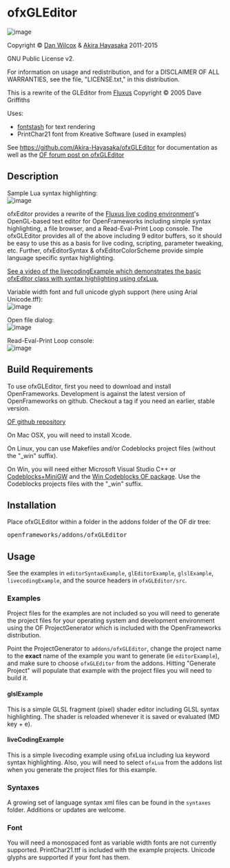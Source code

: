 ofxGLEditor
===================================

![image](https://github.com/Akira-Hayasaka/ofxGLEditor/raw/master/doc/editor.png)

Copyright © [Dan Wilcox](http://danomatika.com) & [Akira Hayasaka](http://www.ampontang.com) 2011-2015

GNU Public License v2.

For information on usage and redistribution, and for a DISCLAIMER OF ALL WARRANTIES, see the file, "LICENSE.txt," in this distribution.

This is a rewrite of the GLEditor from [Fluxus](http://www.pawfal.org/fluxus) Copyright © 2005 Dave Griffiths

Uses:

* [fontstash](https://github.com/memononen/fontstash) for text rendering
* PrintChar21 font from Kreative Software (used in examples)

See https://github.com/Akira-Hayasaka/ofxGLEditor for documentation as well as the [OF forum post on ofxGLEditor](http://forum.openframeworks.cc/t/ofxgleditor/10425)

Description
-----------

Sample Lua syntax highlighting:  
![image](https://github.com/Akira-Hayasaka/ofxGLEditor/raw/master/doc/syntax_highlighting.png)

ofxEditor provides a rewrite of the [Fluxus live coding environment](http://www.pawfal.org/fluxus)'s OpenGL-based text editor for OpenFrameworks including simple syntax highlighting, a file browser, and a Read-Eval-Print Loop console. The ofxGLEditor provides all of the above including 9 editor buffers, so it should be easy to use this as a basis for live coding, scripting, parameter tweaking, etc. Further, ofxEditorSyntax & ofxEditorColorScheme provide simple language specific syntax highlighting.

[See a video of the livecodingExample which demonstrates the basic ofxEditor class with syntax highlighting using ofxLua.](https://vimeo.com/116370247)

Variable width font and full unicode glyph support (here using Arial Unicode.tff):  
![image](https://github.com/Akira-Hayasaka/ofxGLEditor/raw/master/doc/arial_unicode.png)

Open file dialog:  
![image](https://github.com/Akira-Hayasaka/ofxGLEditor/raw/master/doc/file_dialog.png)

Read-Eval-Print Loop console:  
![image](https://github.com/Akira-Hayasaka/ofxGLEditor/raw/master/doc/repl_console.png)

Build Requirements
------------------

To use ofxGLEditor, first you need to download and install OpenFrameworks. Development is against the latest version of OpenFrameworks on github. Checkout a tag if you need an earlier, stable version.

[OF github repository](https://github.com/openframeworks/openFrameworks)

On Mac OSX, you will need to install Xcode.

On Linux, you can use Makefiles and/or Codeblocks project files (without the "_win" suffix).

On Win, you will need either Microsoft Visual Studio C++ or [Codeblocks+MiniGW](http://www.codeblocks.org/downloads/26) and the [Win Codeblocks OF package](http://www.openframeworks.cc/download). Use the Codeblocks projects files with the "_win" suffix.

Installation
------------

Place ofxGLEditor within a folder in the addons folder of the OF dir tree:
<pre>
openframeworks/addons/ofxGLEditor
</pre>

Usage
-----

See the examples in `editorSyntaxExample`, `glEditorExample`, `glslExample`, `livecodingExample`, and the source headers in `ofxGLEditor/src`.

### Examples

Project files for the examples are not included so you will need to generate the project files for your operating system and development environment using the OF ProjectGenerator which is included with the OpenFrameworks distribution.

Point the ProjectGenerator to `addons/ofxGLEditor`, change the project name to the **exact** name of the example you want to generate (ie `editorExample`), and make sure to choose `ofxGLEditor` from the addons. Hitting "Generate Project" will populate that example with the project files you will need to build it.

#### glslExample

This is a simple GLSL fragment (pixel) shader editor including GLSL syntax highlighting. The shader is reloaded whenever it is saved or evaluated (MD key + e).

#### liveCodingExample

This is a simple livecoding example using ofxLua including lua keyword syntax highlighting. Also, you will need to select `ofxLua` from the addons list when you generate the project files for this example.

### Syntaxes

A growing set of language syntax xml files can be found in the `syntaxes` folder. Additions or updates are welcome. 

### Font

You will need a monospaced font as variable width fonts are not currently supported. PrintChar21.ttf is included with the example projects. Unicode glyphs are supported if your font has them.

